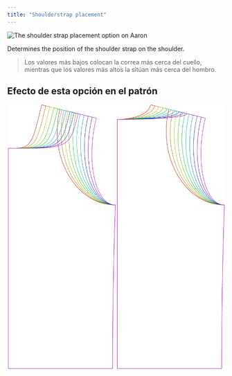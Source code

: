 ```yaml
---
title: "Shoulderstrap placement"
---
```


![The shoulder strap placement option on Aaron](./shoulderstrapplacement.svg)

Determines the position of the shoulder strap on the shoulder.

> Los valores más bajos colocan la correa más cerca del cuello, mientras que los valores más altos la sitúan más cerca del hombro.

## Efecto de esta opción en el patrón

![This image shows the effect of this option by superimposing several variants that have a different value for this option](aaron_shoulderstrapplacement_sample.svg "Effect of this option on the pattern")
